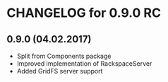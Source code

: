 CHANGELOG for 0.9.0 RC
======================

0.9.0 (04.02.2017)
-----
  * Split from Components package
  * Improved implementation of RackspaceServer
  * Added GridFS server support
